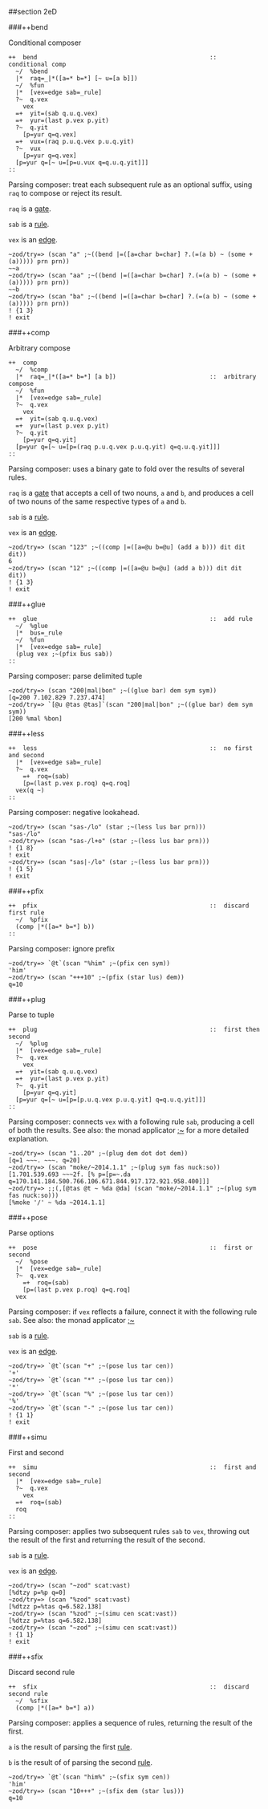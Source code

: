 ##section 2eD

###++bend

Conditional composer

```
++  bend                                                ::  conditional comp
  ~/  %bend
  |*  raq=_|*([a=* b=*] [~ u=[a b]])
  ~/  %fun
  |*  [vex=edge sab=_rule]
  ?~  q.vex
    vex
  =+  yit=(sab q.u.q.vex)
  =+  yur=(last p.vex p.yit)
  ?~  q.yit
    [p=yur q=q.vex]
  =+  vux=(raq p.u.q.vex p.u.q.yit)
  ?~  vux
    [p=yur q=q.vex]
  [p=yur q=[~ u=[p=u.vux q=q.u.q.yit]]]
::
```

Parsing composer: treat each subsequent rule as an optional suffix, using `raq` to 
compose or reject its result.

`raq` is a [gate]().

`sab` is a [rule]().

`vex` is an [edge]().

    ~zod/try=> (scan "a" ;~((bend |=([a=char b=char] ?.(=(a b) ~ (some +(a))))) prn prn))
    ~~a
    ~zod/try=> (scan "aa" ;~((bend |=([a=char b=char] ?.(=(a b) ~ (some +(a))))) prn prn))
    ~~b
    ~zod/try=> (scan "ba" ;~((bend |=([a=char b=char] ?.(=(a b) ~ (some +(a))))) prn prn))
    ! {1 3}
    ! exit

###++comp

Arbitrary compose

```
++  comp
  ~/  %comp
  |*  raq=_|*([a=* b=*] [a b])                          ::  arbitrary compose
  ~/  %fun
  |*  [vex=edge sab=_rule]
  ?~  q.vex
    vex
  =+  yit=(sab q.u.q.vex)
  =+  yur=(last p.vex p.yit)
  ?~  q.yit
    [p=yur q=q.yit]
  [p=yur q=[~ u=[p=(raq p.u.q.vex p.u.q.yit) q=q.u.q.yit]]]
::
```

Parsing composer: uses a binary gate to fold over the results of several rules.

`raq` is a [gate]() that accepts a cell of two nouns, `a` and `b`, and produces a cell of two nouns of the same respective types of `a` and `b`.

`sab` is a [rule]().

`vex` is an [edge]().

    ~zod/try=> (scan "123" ;~((comp |=([a=@u b=@u] (add a b))) dit dit dit))
    6
    ~zod/try=> (scan "12" ;~((comp |=([a=@u b=@u] (add a b))) dit dit dit))
    ! {1 3}
    ! exit

###++glue

```
++  glue                                                ::  add rule
  ~/  %glue
  |*  bus=_rule
  ~/  %fun
  |*  [vex=edge sab=_rule]
  (plug vex ;~(pfix bus sab))
::
```

Parsing composer: parse delimited tuple

    ~zod/try=> (scan "200|mal|bon" ;~((glue bar) dem sym sym))
    [q=200 7.102.829 7.237.474]
    ~zod/try=> `[@u @tas @tas]`(scan "200|mal|bon" ;~((glue bar) dem sym sym))
    [200 %mal %bon]

###++less

```
++  less                                                ::  no first and second
  |*  [vex=edge sab=_rule]
  ?~  q.vex
    =+  roq=(sab)
    [p=(last p.vex p.roq) q=q.roq]
  vex(q ~)
::
```

Parsing composer: negative lookahead.

    ~zod/try=> (scan "sas-/lo" (star ;~(less lus bar prn)))
    "sas-/lo"
    ~zod/try=> (scan "sas-/l+o" (star ;~(less lus bar prn)))
    ! {1 8}
    ! exit
    ~zod/try=> (scan "sas|-/lo" (star ;~(less lus bar prn)))
    ! {1 5}
    ! exit

###++pfix

```
++  pfix                                                ::  discard first rule
  ~/  %pfix
  (comp |*([a=* b=*] b))
::
```

Parsing composer: ignore prefix

    ~zod/try=> `@t`(scan "%him" ;~(pfix cen sym))
    'him'
    ~zod/try=> (scan "+++10" ;~(pfix (star lus) dem))
    q=10

###++plug

Parse to tuple

```
++  plug                                                ::  first then second
  ~/  %plug
  |*  [vex=edge sab=_rule]
  ?~  q.vex
    vex
  =+  yit=(sab q.u.q.vex)
  =+  yur=(last p.vex p.yit)
  ?~  q.yit
    [p=yur q=q.yit]
  [p=yur q=[~ u=[p=[p.u.q.vex p.u.q.yit] q=q.u.q.yit]]]
::
```

Parsing composer: connects `vex` with a following rule `sab`, producing a cell of both the results. See also: the monad applicator [;~]() for a more detailed explanation.

    ~zod/try=> (scan "1..20" ;~(plug dem dot dot dem))
    [q=1 ~~~. ~~~. q=20]
    ~zod/try=> (scan "moke/~2014.1.1" ;~(plug sym fas nuck:so))
    [1.701.539.693 ~~~2f. [% p=[p=~.da q=170.141.184.500.766.106.671.844.917.172.921.958.400]]]
    ~zod/try=> ;;(,[@tas @t ~ %da @da] (scan "moke/~2014.1.1" ;~(plug sym fas nuck:so)))
    [%moke '/' ~ %da ~2014.1.1]

###++pose

Parse options

```
++  pose                                                ::  first or second
  ~/  %pose
  |*  [vex=edge sab=_rule]
  ?~  q.vex
    =+  roq=(sab)
    [p=(last p.vex p.roq) q=q.roq]
  vex
```

Parsing composer: if `vex` reflects a failure, connect it with the following rule `sab`. See also: the monad applicator [;~]()

`sab` is a [rule]().

`vex` is an [edge]().

    ~zod/try=> `@t`(scan "+" ;~(pose lus tar cen))
    '+'
    ~zod/try=> `@t`(scan "*" ;~(pose lus tar cen))
    '*'
    ~zod/try=> `@t`(scan "%" ;~(pose lus tar cen))
    '%'
    ~zod/try=> `@t`(scan "-" ;~(pose lus tar cen))
    ! {1 1}
    ! exit

###++simu

First and second

```
++  simu                                                ::  first and second
  |*  [vex=edge sab=_rule]
  ?~  q.vex
    vex
  =+  roq=(sab)
  roq
::
```

Parsing composer: applies two subsequent rules `sab` to `vex`, throwing out the result of the first and returning the result of the second.

`sab` is a [rule]().

`vex` is an [edge]().

    ~zod/try=> (scan "~zod" scat:vast)
    [%dtzy p=%p q=0]
    ~zod/try=> (scan "%zod" scat:vast)
    [%dtzz p=%tas q=6.582.138]
    ~zod/try=> (scan "%zod" ;~(simu cen scat:vast))
    [%dtzz p=%tas q=6.582.138]
    ~zod/try=> (scan "~zod" ;~(simu cen scat:vast))
    ! {1 1}
    ! exit

###++sfix

Discard second rule

```
++  sfix                                                ::  discard second rule
  ~/  %sfix
  (comp |*([a=* b=*] a))
```

Parsing composer: applies a sequence of rules, returning the result of the first.

`a` is the result of parsing the first [rule]().

`b` is the result of of parsing the second [rule](). 

    ~zod/try=> `@t`(scan "him%" ;~(sfix sym cen))
    'him'
    ~zod/try=> (scan "10+++" ;~(sfix dem (star lus)))
    q=10
